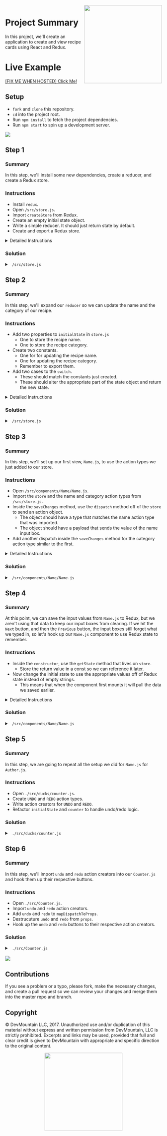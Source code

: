 <img src="https://s3.amazonaws.com/devmountain/readme-logo.png" width="250" align="right">

# Project Summary

In this project, we'll create an application to create and view recipe cards using React and Redux.

# Live Example

<a href="https://devmountain.github.io/react-5-mini/">[FIX ME WHEN HOSTED] Click Me!</a>

## Setup

- `fork` and `clone` this repository.
- `cd` into the project root.
- Run `npm install` to fetch the project dependencies.
- Run `npm start` to spin up a development server.

<img src="https://github.com/DevMountain/react-5-mini/blob/solution/readme-assets/1.png" />

## Step 1

### Summary

In this step, we'll install some new dependencies, create a reducer, and create a Redux store.

### Instructions

- Install `redux`.
- Open `/src/store.js`.
- Import `createStore` from Redux.
- Create an empty initial state object.
- Write a simple reducer. It should just return state by default.
- Create and export a Redux store.

<details>
<summary>Detailed Instructions</summary>

In Redux, components need to connect to a store. Let's create this store. Open `store.js`. We'll only be needing one thing from `redux`: `createStore`. `createStore` does exactly what the name would imply.

```js
import { createStore } from "redux";
```

In order to create our store, we'll also need to create our state and reducer. Let's start with state. Our state will be empty for now.

```js
const initialState = {};
```

Now that our initial state is set up, let's build a basic reducer. The reducer is a function that takes in two things: state and an action. Let's use our `initialState` as the default value for state.

```js
function reducer(state = initialState, action) {}
```

Next we should build the switch statement inside the reducer. The switch should test the `type` property of the `action` object. It should return state unaltered as the default. Let's also destructure the action object for easy access to its properties.

```js
function reducer(state = initialState, action) {
  const { type, payload } = action;
  switch (type) {
    default:
      return state;
  }
}
```

Now that we have all the pieces we need, let's create and export our store. We'll want to make this export the default

```js
export default createStore(reducer);
```

</details>

### Solution

<details>

<summary> <code> /src/store.js </code> </summary>

```js
import { createStore } from "redux";

const initialState = {};

function reducer(state = initialState, action) {
  const { type, payload } = action;
  switch (type) {
    default:
      return state;
  }
}

export default createStore(reducer);
```

</details>

## Step 2

### Summary

In this step, we'll expand our `reducer` so we can update the name and the category of our recipe.

### Instructions

- Add two properties to `initialState` in `store.js`
  - One to store the recipe name.
  - One to store the recipe category.
- Create two constants.
  - One for for updating the recipe name.
  - One for updating the recipe category.
  - Remember to export them.
- Add two cases to the `switch`.
  - These should match the constants just created.
  - These should alter the appropriate part of the state object and return the new state.

<details>
<summary>Detailed Instructions</summary>

Every time we want to store something in Redux state, we need to add it to the `initialState` object with a default value. For our first set of inputs an empty string will work great.

```js
const initialState = {
  name: "",
  category: ""
};
```

Now we need to create some action types. These should describe what the action will do. We need to export these so we can access them in all our components as well.

```js
export const UPDATE_NAME = "UPDATE_NAME";
export const UPDATE_CATEGORY = "UPDATE_CATEGORY";
```

Next we need to tell the `reducer` what to do with these actions when it recieves them. Let's add some cases to our `switch`. The cases should match the action types we just made.

```js
function reducer(state = initialState, action) {
  const { type, payload } = action;
  switch (type) {
    case UPDATE_NAME:

    case UPDATE_CATEGORY:

    default:
      return state;
  }
}
```

Each case should update the piece of state that it needs to, and copy the rest of state in an immutable way.

```js
function reducer(state = initialState, action) {
  const { type, payload } = action;
  switch (type) {
    case UPDATE_NAME:
      return { ...state, name: payload };
    case UPDATE_CATEGORY:
      return { ...state, category: payload };
    default:
      return state;
  }
}
```

</details>

### Solution

<details>

<summary> <code> /src/store.js </code> </summary>

```js
import { createStore } from "redux";

const initialState = {
  name: "",
  category: ""
};

export const UPDATE_NAME = "UPDATE_NAME";
export const UPDATE_CATEGORY = "UPDATE_CATEGORY";

function reducer(state = initialState, action) {
  const { type, payload } = action;
  switch (type) {
    case UPDATE_NAME:
      return { ...state, name: payload };
    case UPDATE_CATEGORY:
      return { ...state, category: payload };
    default:
      return state;
  }
}

export default createStore(reducer);
```

</details>

## Step 3

### Summary

In this step, we'll set up our first view, `Name.js`, to use the action types we just added to our store.

### Instructions

- Open `/src/components/Name/Name.js`.
- Import the `store` and the name and category action types from `/src/store.js`.
- Inside the `saveChanges` method, use the `dispatch` method off of the `store` to send an action object.
  - The object should have a type that matches the name action type that was imported.
  - The object should have a payload that sends the value of the name input box.
- Add another dispatch inside the `saveChanges` method for the category action type similar to the first.

<details>
<summary>Detailed Instructions</summary>

First we need to import the `store` we created into this file, along with the action types we need for this component.

```js
import store, { UPDATE_NAME, UPDATE_CATEGORY } from "./../../store.js";
```

The store is an object with a method on it called `dispatch` that we can use to send actions to the `reducer`. We'll want to use this method twice, once for each piece of data that this component needs to save to Redux. We'll set these up inside the `saveChanges` method that already fires when we click the `Next` button.
```js
saveChanges() {
  store.dispatch();
  store.dispatch();
}
```

Both of these `dispatch` methods will send an action object to the `reducer`. The type of the action objects should match the action types we imported above, and the payload should pull the values of the input boxes from state where they are being stored.
```js
saveChanges() {
  store.dispatch({
    type: UPDATE_NAME,
    payload: this.state.name
  });
  store.dispatch({
    type: UPDATE_CATEGORY,
    payload: this.state.category
  });
}
```


</details>

### Solution

<details>

<summary> <code> /src/components/Name/Name.js </code> </summary>

```js
import React, { Component } from "react";
import { Link } from "react-router-dom";
import store, { UPDATE_NAME, UPDATE_CATEGORY } from "./../../store";
import "./Name.css";

class Name extends Component {
  // Several lines for the constructor and methods omitted
  saveChanges() {
    store.dispatch({
      type: UPDATE_NAME,
      payload: this.state.name
    });
    store.dispatch({
      type: UPDATE_CATEGORY,
      payload: this.state.category
    });
  }
  // Several lines for the render omitted
}
export default Name;
```

</details>

## Step 4

### Summary

At this point, we can save the input values from `Name.js` to Redux, but we aren't using that data to keep our input boxes from clearing. If we hit the `Next` button, and then the `Previous` button, the input boxes still forget what we typed in, so let's hook up our `Name.js` component to use Redux state to remember.

### Instructions

- Inside the `constructor`, use the `getState` method that lives on `store`.
  - Store the return value in a const so we can reference it later.
- Now change the initial state to use the appropriate values off of Redux state instead of empty strings.
  - This means that when the component first mounts it will pull the data we saved earlier.

<details>
<summary>Detailed Instructions</summary>

The store is an object with a method on it called `getState` that we can use to access the Redux state object. We'll invoke this method inside our constructor and store the return value in a constant so we can reference it easily.
```js
const reduxState = store.getState();
```

The reason we are invoking this method in the constructor is so we can use the value in our component's initial state. We will reference the appropriate properties off of the Redux state to replace the empty strings that are in the component's state right now.
```js
this.state = {
  name: reduxState.name,
  category: reduxState.category
};
```

Now when we flip between our pages, we should see our values persist on the `Name.js` view.

</details>

### Solution

<details>

<summary> <code> /src/components/Name/Name.js  </code> </summary>

```js
// imports omitted
class Name extends Component {
  constructor(props) {
    super(props);
    const reduxState = store.getState();
    this.state = {
      name: reduxState.name,
      category: reduxState.category
    };
  }
  // methods and render omitted
}
export default Name
```

</details>

## Step 5

### Summary

In this step, we are going to repeat all the setup we did for `Name.js` for `Author.js`. 

### Instructions

- Open `./src/ducks/counter.js`.
- Create `UNDO` and `REDO` action types.
- Write action creators for `UNDO` and `REDO`.
- Refactor `initialState` and `counter` to handle undo/redo logic.

### Solution

<details>

<summary> <code> ./src/ducks/counter.js </code> </summary>

```js
const initialState = {
  currentValue: 0,
  futureValues: [],
  previousValues: []
};

const INCREMENT = "INCREMENT";
const DECREMENT = "DECREMENT";
const UNDO = "UNDO";
const REDO = "REDO";

export default function counter(state = initialState, action) {
  switch (action.type) {
    case INCREMENT:
      return {
        currentValue: state.currentValue + action.amount,
        futureValues: [],
        previousValues: [state.currentValue, ...state.previousValues]
      };
    case DECREMENT:
      return {
        currentValue: state.currentValue - action.amount,
        futureValues: [],
        previousValues: [state.currentValue, ...state.previousValues]
      };
    case UNDO:
      return {
        currentValue: state.previousValues[0],
        futureValues: [state.currentValue, ...state.futureValues],
        previousValues: state.previousValues.slice(1)
      };
    case REDO:
      return {
        currentValue: state.futureValues[0],
        futureValues: state.futureValues.slice(1),
        previousValues: [state.currentValue, ...state.previousValues]
      };
    default:
      return state;
  }
}

export function increment(amount) {
  return { amount, type: INCREMENT };
}

export function decrement(amount) {
  return { amount, type: DECREMENT };
}

export function undo() {
  return { type: UNDO };
}

export function redo() {
  return { type: REDO };
}
```

</details>

## Step 6

### Summary

In this step, we'll import `undo` and `redo` action creators into our `Counter.js` and hook them up their respective buttons.

### Instructions

- Open `./src/Counter.js`.
- Import `undo` and `redo` action creators.
- Add `undo` and `redo` to `mapDispatchToProps`.
- Destrucuture `undo` and `redo` from `props`.
- Hook up the `undo` and `redo` buttons to their respective action creators.

### Solution

<details>

<summary> <code> ./src/Counter.js </code> </summary>

```js
import React, { Component } from "react";
import { connect } from "react-redux";

import { decrement, increment, redo, undo } from "./ducks/counter";

class Counter extends Component {
  render() {
    const {
      currentValue,
      decrement,
      futureValues,
      increment,
      previousValues,
      redo,
      undo
    } = this.props;
    return (
      <div className="app">
        <section className="counter">
          <h1 className="counter__current-value">{currentValue}</h1>
          <div className="counter__button-wrapper">
            <button className="counter__button" onClick={() => increment(1)}>
              +1
            </button>
            <button className="counter__button" onClick={() => increment(5)}>
              +5
            </button>
            <button className="counter__button" onClick={() => decrement(1)}>
              -1
            </button>
            <button className="counter__button" onClick={() => decrement(5)}>
              -5
            </button>
            <br />
            <button
              className="counter__button"
              disabled={previousValues.length === 0}
              onClick={undo}
            >
              Undo
            </button>
            <button
              className="counter__button"
              disabled={futureValues.length === 0}
              onClick={redo}
            >
              Redo
            </button>
          </div>
        </section>
        <section className="state">
          <pre>{JSON.stringify(this.props, null, 2)}</pre>
        </section>
      </div>
    );
  }
}

const mapStateToProps = state => state;

export default connect(
  mapStateToProps,
  { decrement, increment, redo, undo }
)(Counter);
```

</details>

<br />

<img src="https://github.com/DevMountain/react-5-mini/blob/solution/readme-assets/4g.gif" />

## Contributions

If you see a problem or a typo, please fork, make the necessary changes, and create a pull request so we can review your changes and merge them into the master repo and branch.

## Copyright

© DevMountain LLC, 2017. Unauthorized use and/or duplication of this material without express and written permission from DevMountain, LLC is strictly prohibited. Excerpts and links may be used, provided that full and clear credit is given to DevMountain with appropriate and specific direction to the original content.

<p align="center">
<img src="https://s3.amazonaws.com/devmountain/readme-logo.png" width="250">
</p>
